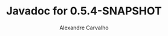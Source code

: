 ---
title: Javadoc for 0.5.4-SNAPSHOT
author: Alexandre Carvalho
menu_title: 0.5.4-SNAPSHOT
category: javadoc_docs
layout: iframe
iframe_url: /docs/0.5.4-SNAPSHOT/javadoc/overview-summary.html
order: 5
---